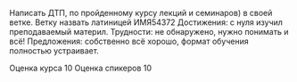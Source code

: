Написать ДТП, по пройденному курсу лекций и семинаров) в своей ветке. Ветку назвать латиницей ИМЯ54372
Достижения: с нуля изучил преподаваемый материл.
Трудности: не обнаружено, нужно понимать и всё!
Предложения: собственно всё хорошо, формат обучения полностью устраивает.

Оценка курса 10
Оценка спикеров 10